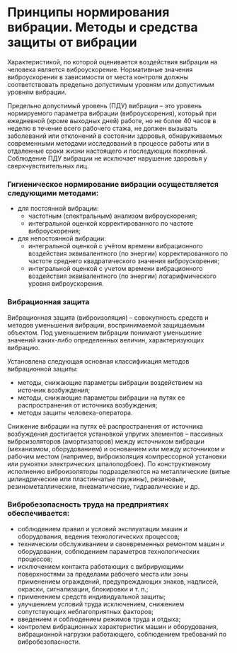 # Принципы нормирования вибрации. Методы и средства защиты от вибрации

Характеристикой, по которой оценивается воздействия вибрации на человека
является виброускорение. Нормативные значения виброускорения в зависимости от
места контроля должны соответствовать предельно допустимым уровням или
допустимым уровням вибрации.

Предельно допустимый уровень (ПДУ) вибрации – это уровень нормируемого
параметра вибрации (виброускорения), который при ежедневной (кроме выходных
дней) работе, но не более 40 часов в неделю в течение всего рабочего стажа, не
должен вызывать заболеваний или отклонений в состоянии здоровья, обнаруживаемых
современными методами исследований в процессе работы или в отдаленные сроки
жизни настоящего и последующих поколений. Соблюдение ПДУ вибрации не исключает
нарушение здоровья у сверхчувствительных лиц.


### Гигиеническое нормирование вибрации осуществляется следующими методами:

- для постоянной вибрации:
    - частотным (спектральным) анализом виброускорения;
    - интегральной оценкой корректированного по частоте виброускорения;
- для непостоянной вибрации:
    - интегральной оценкой с учётом времени вибрационного воздействия
    эквивалентного (по энергии) корректированного по частоте среднего
    квадратического значения виброускорения;
    -  интегральной оценкой с учетом времени вибрационного воздействия
    эквивалентного (по энергии) логарифмического уровня виброускорения.

### Вибрационная защита

Вибрационная защита (виброизоляция) – совокупность средств и методов уменьшения
вибрации, воспринимаемой защищаемым объектом. Под уменьшением вибрации понимают
уменьшение значений каких-либо определенных величин, характеризующих вибрацию.

Установлена следующая основная классификация методов вибрационной защиты:
- методы, снижающие параметры вибрации воздействием на источник возбуждения;
- методы, снижающие параметры вибрации на путях ее распространения от источника
  возбуждения;
- методы защиты человека-оператора. 

Снижение вибрации на путях её распространения от источника возбуждения
достигается установкой упругих элементов – пассивных виброизоляторов
(амортизаторов) между источником вибрации (механизмом, оборудованием) и
основанием или между источником и рабочим местом (например, виброизоляция
компрессорной установки или рукоятки электрических шпалоподбоек). По
конструктивному исполнению виброизоляторы подразделяются на металлические
(витые цилиндрические или пластинчатые пружины), резиновые,
резинометаллические, пневматические, гидравлические и др.

### Вибробезопасность труда на предприятиях обеспечивается:

- соблюдением правил и условий эксплуатации машин и оборудования, ведения
  технологических процессов;
- техническим обслуживанием и своевременных ремонтом машин и оборудовании,
  соблюдением параметров технологических процессов;
- исключением контакта работающих с вибрирующими поверхностями за пределами
  рабочего места или зоны применением ограждений, предупреждающих знаков,
  надписей, окраски, сигнализации, блокировки и т. п.;
- применением средств индивидуальной защиты;
- улучшением условий труда исключением, снижением сопутствующих неблагоприятных
  факторов;
- введением и соблюдением режимов труда и отдыха;
- контролем вибрационных характеристик машин и оборудования, вибрационной
  нагрузки работающего, соблюдением требований по вибробезопасности.

